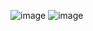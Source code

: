 ![image](https://github.com/user-attachments/assets/cc898262-cc3e-442e-9dbe-277bfcde22bf)
![image](https://github.com/user-attachments/assets/75baa15e-21d5-4b33-b20c-d8a5f574147a)
